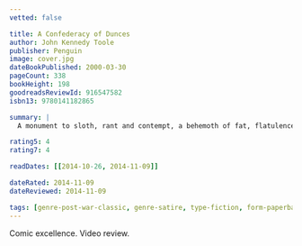 ```yaml
---
vetted: false

title: A Confederacy of Dunces
author: John Kennedy Toole
publisher: Penguin
image: cover.jpg
dateBookPublished: 2000-03-30
pageCount: 338
bookHeight: 198
goodreadsReviewId: 916547582
isbn13: 9780141182865

summary: |
  A monument to sloth, rant and contempt, a behemoth of fat, flatulence and furious suspicion of anything modern — this is Ignatius J. Reilly of New Orleans, noble crusader against a world of dunces. The ordinary folk of New Orleans seem to think he is unhinged. Ignatius ignores them, heaving his vast bulk through the city's fleshpots in a noble crusade against vice, modernity and ignorance. But his momma has a nasty surprise in store for him: Ignatius must get a job. Undaunted, he uses his new-found employment to further his mission — and now he has a pirate costume and a hot-dog cart to do it with…

rating5: 4
rating7: 4

readDates: [[2014-10-26, 2014-11-09]]

dateRated: 2014-11-09
dateReviewed: 2014-11-09

tags: [genre-post-war-classic, genre-satire, type-fiction, form-paperback]
---
```


Comic excellence. Video review.
